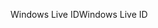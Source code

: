 <span data-ttu-id="95faf-101">Windows Live ID</span><span class="sxs-lookup"><span data-stu-id="95faf-101">Windows Live ID</span></span>